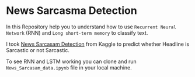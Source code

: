 # News Sarcasma Detection

In this Repository help you to understand how to use `Recurrent Neural Network` (RNN) and `Long short-term memory` to classify text. 

I took [News Sarcasam Detection](https://www.kaggle.com/rmisra/news-headlines-dataset-for-sarcasm-detection) from Kaggle to predict whether Headline is Sarcastic or not Sarcastic. 

To see RNN and LSTM working you can clone and run `News_Sarcasam_data.ipynb` file in your local machine.

